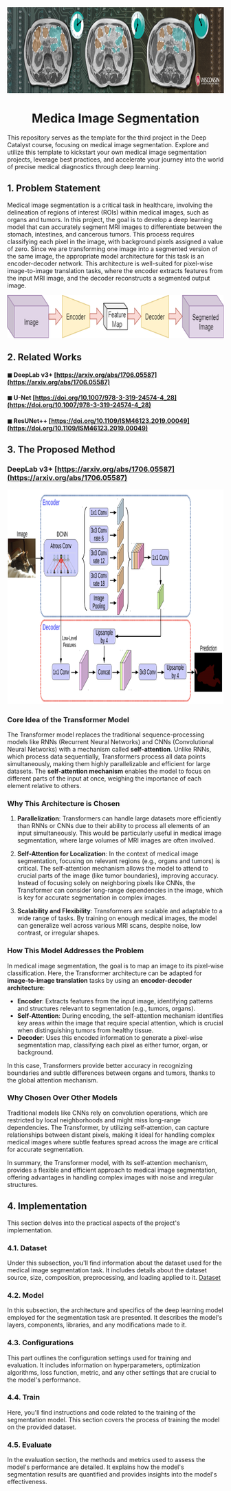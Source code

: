 <div align="center">
  <a href="https://www.kaggle.com/competitions/uw-madison-gi-tract-image-segmentation">
    <img src="cover.png" alt="Logo" width="" height="200">
  </a>

<h1 align="center">Medica Image Segmentation</h1>
</div>

This repository serves as the template for the third project in the Deep Catalyst course, focusing on medical image segmentation. Explore and utilize this template to kickstart your own medical image segmentation projects, leverage best practices, and accelerate your journey into the world of precise medical diagnostics through deep learning.

## 1. Problem Statement

Medical image segmentation is a critical task in healthcare, involving the delineation of regions of interest (ROIs) within medical images, such as organs and tumors. In this project, the goal is to develop a deep learning model that can accurately segment MRI images to differentiate between the stomach, intestines, and cancerous tumors. This process requires classifying each pixel in the image, with background pixels assigned a value of zero. Since we are transforming one image into a segmented version of the same image, the appropriate model architecture for this task is an encoder-decoder network. This architecture is well-suited for pixel-wise image-to-image translation tasks, where the encoder extracts features from the input MRI image, and the decoder reconstructs a segmented output image.

<div align="center">
  <img src="block1.png" alt="Logo" width="700" height="100">
</div>

## 2. Related Works
#### ◼ DeepLab v3+ [https://arxiv.org/abs/1706.05587](https://arxiv.org/abs/1706.05587)
#### ◼ U-Net [https://doi.org/10.1007/978-3-319-24574-4_28](https://doi.org/10.1007/978-3-319-24574-4_28)
#### ◼ ResUNet++ [https://doi.org/10.1109/ISM46123.2019.00049](https://doi.org/10.1109/ISM46123.2019.00049)

## 3. The Proposed Method
### **DeepLab v3+ [https://arxiv.org/abs/1706.05587](https://arxiv.org/abs/1706.05587)**
<div align="center">
  <img src="block2.png" alt="Logo" width="1000" height="500">
</div>

### **Core Idea of the Transformer Model**
The Transformer model replaces the traditional sequence-processing models like RNNs (Recurrent Neural Networks) and CNNs (Convolutional Neural Networks) with a mechanism called **self-attention**. Unlike RNNs, which process data sequentially, Transformers process all data points simultaneously, making them highly parallelizable and efficient for large datasets. The **self-attention mechanism** enables the model to focus on different parts of the input at once, weighing the importance of each element relative to others.

### **Why This Architecture is Chosen**
1. **Parallelization**: Transformers can handle large datasets more efficiently than RNNs or CNNs due to their ability to process all elements of an input simultaneously. This would be particularly useful in medical image segmentation, where large volumes of MRI images are often involved.
  
2. **Self-Attention for Localization**: In the context of medical image segmentation, focusing on relevant regions (e.g., organs and tumors) is critical. The self-attention mechanism allows the model to attend to crucial parts of the image (like tumor boundaries), improving accuracy. Instead of focusing solely on neighboring pixels like CNNs, the Transformer can consider long-range dependencies in the image, which is key for accurate segmentation in complex images.

3. **Scalability and Flexibility**: Transformers are scalable and adaptable to a wide range of tasks. By training on enough medical images, the model can generalize well across various MRI scans, despite noise, low contrast, or irregular shapes.

### **How This Model Addresses the Problem**
In medical image segmentation, the goal is to map an image to its pixel-wise classification. Here, the Transformer architecture can be adapted for **image-to-image translation** tasks by using an **encoder-decoder architecture**:
- **Encoder**: Extracts features from the input image, identifying patterns and structures relevant to segmentation (e.g., tumors, organs).
- **Self-Attention**: During encoding, the self-attention mechanism identifies key areas within the image that require special attention, which is crucial when distinguishing tumors from healthy tissue.
- **Decoder**: Uses this encoded information to generate a pixel-wise segmentation map, classifying each pixel as either tumor, organ, or background.

In this case, Transformers provide better accuracy in recognizing boundaries and subtle differences between organs and tumors, thanks to the global attention mechanism.

### **Why Chosen Over Other Models**
Traditional models like CNNs rely on convolution operations, which are restricted by local neighborhoods and might miss long-range dependencies. The Transformer, by utilizing self-attention, can capture relationships between distant pixels, making it ideal for handling complex medical images where subtle features spread across the image are critical for accurate segmentation.

In summary, the Transformer model, with its self-attention mechanism, provides a flexible and efficient approach to medical image segmentation, offering advantages in handling complex images with noise and irregular structures.
## 4. Implementation
This section delves into the practical aspects of the project's implementation.

### 4.1. Dataset
Under this subsection, you'll find information about the dataset used for the medical image segmentation task. It includes details about the dataset source, size, composition, preprocessing, and loading applied to it.
[Dataset](https://www.kaggle.com/competitions/uw-madison-gi-tract-image-segmentation/data)

### 4.2. Model
In this subsection, the architecture and specifics of the deep learning model employed for the segmentation task are presented. It describes the model's layers, components, libraries, and any modifications made to it.

### 4.3. Configurations
This part outlines the configuration settings used for training and evaluation. It includes information on hyperparameters, optimization algorithms, loss function, metric, and any other settings that are crucial to the model's performance.

### 4.4. Train
Here, you'll find instructions and code related to the training of the segmentation model. This section covers the process of training the model on the provided dataset.

### 4.5. Evaluate
In the evaluation section, the methods and metrics used to assess the model's performance are detailed. It explains how the model's segmentation results are quantified and provides insights into the model's effectiveness.

